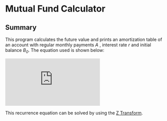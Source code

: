 # Mutual Fund Calculator
## Summary
This program calculates the future value and prints an amortization table of an account with regular monthly payments *A* , interest rate *r* and initial balance <var>B<sub>0</sub></var>. The equation used is shown below:

![equation](https://latex.codecogs.com/gif.latex?B%5Bn&plus;1%5D%3D%281&plus;%5Cfrac%7Br%7D%7B12%7D%29B%5Bn%5D&plus;A%2C%20B%5B0%5D%3DB_0)

This recurrence equation can be solved by using the [Z Transform](https://en.wikipedia.org/wiki/Z-transform).
